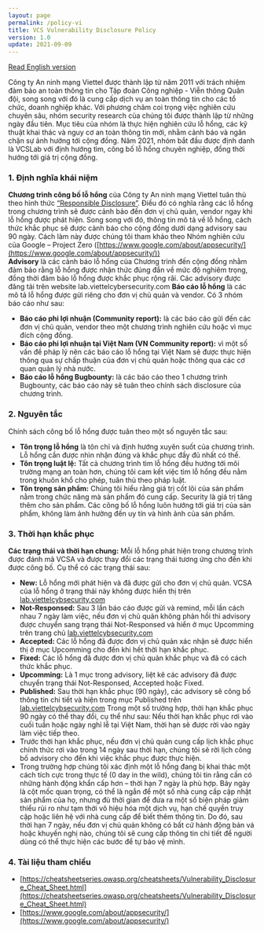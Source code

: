 ```yaml
---
layout: page
permalink: /policy-vi
title: VCS Vulnerability Disclosure Policy
version: 1.0
update: 2021-09-09
---
```

[Read English version](/policy)

Công ty An ninh mạng Viettel được thành lập từ năm 2011 với trách nhiệm đảm bảo an toàn thông tin cho Tập đoàn Công nghiệp - Viễn thông Quân đội, song song với đó là cung cấp dịch vụ an toàn thông tin cho các tổ chức, doanh nghiệp khác. Với phương châm coi trọng việc nghiên cứu chuyên sâu, nhóm security research của chúng tôi được thành lập từ những ngày đầu tiên. Mục tiêu của nhóm là thực hiện nghiên cứu lỗ hổng, các kỹ thuật khai thác và nguy cơ an toàn thông tin mới, nhằm cảnh báo và ngăn chặn sự ảnh hưởng tới cộng đồng. Năm 2021, nhóm bắt đầu được định danh là VCSLab với định hướng tìm, công bố lỗ hổng chuyên nghiệp, đồng thời hướng tới giá trị cộng đồng.

### 1.  Định nghĩa khái niệm
**Chương trình công bố lỗ hổng** của Công ty An ninh mạng Viettel tuân thủ theo hình thức [“Responsible Disclosure”](https://cheatsheetseries.owasp.org/cheatsheets/Vulnerability_Disclosure_Cheat_Sheet.html). Điều đó có nghĩa rằng các lỗ hổng trong chương trình sẽ được cảnh bảo đến đơn vị chủ quản, vendor ngay khi lỗ hổng được phát hiện. Song song với đó, thông tin mô tả về lỗ hổng, cách thức khắc phục sẽ được cảnh báo cho cộng đồng dưới dạng advisory sau 90 ngày. Cách làm này được chúng tôi tham khảo theo Nhóm nghiên cứu của Google – Project Zero ([https://www.google.com/about/appsecurity/](https://www.google.com/about/appsecurity/))  
**Advisory** là các cảnh báo lỗ hổng của Chương trình đến cộng đồng nhằm đảm bảo rằng lỗ hổng được nhận thức đúng đắn về mức độ nghiêm trọng, đồng thời đảm bảo lỗ hổng được khắc phục rộng rãi. Các advisory được đăng tải trên website lab.viettelcybersecurity.com 
**Báo cáo lỗ hổng** là các mô tả lỗ hổng được gửi riêng cho đơn vị chủ quản và vendor. Có 3 nhóm báo cáo như sau:
+ **Báo cáo phi lợi nhuận (Community report):** là các báo cáo gửi đến các đơn vị chủ quản, vendor theo một chương trình nghiên cứu hoặc vì mục đích cộng đồng.
+ **Báo cáo phi lợi nhuận tại Việt Nam (VN Community report):** vì một số vấn đề pháp lý nên các báo cáo lỗ hổng tại Việt Nam sẽ được thực hiện thông qua sự chấp thuận của đơn vị chủ quản hoặc thông qua các cơ quan quản lý nhà nước.
+ **Báo cáo lỗ hổng Bugbounty:** là các báo cáo theo 1 chương trình Bugbounty, các báo cáo này sẽ tuân theo chính sách disclosure của chương trình.

### 2.  Nguyên tắc
Chính sách công bố lỗ hổng được tuân theo một số nguyên tắc sau:
-   **Tôn trọng lỗ hổng** là tôn chỉ và định hướng xuyên suốt của chương trình. Lỗ hổng cần được nhìn nhận đúng và khắc phục đầy đủ nhất có thể.
-   **Tôn trọng luật lệ:** Tất cả chương trình tìm lỗ hổng đều hướng tới môi trường mạng an toàn hơn, chúng tôi cam kết việc tìm lỗ hổng đều nằm trong khuôn khổ cho phép, tuân thủ theo pháp luật.
-   **Tôn trọng sản phẩm:** Chúng tôi hiểu rằng giá trị cốt lõi của sản phẩm nằm trong chức năng mà sản phẩm đó cung cấp. Security là giá trị tăng thêm cho sản phẩm. Các công bố lỗ hổng luôn hướng tới giá trị của sản phẩm, không làm ảnh hưởng đến uy tín và hình ảnh của sản phẩm.

### 3.  Thời hạn khắc phục
**Các trạng thái và thời hạn chung:** Mỗi lỗ hổng phát hiện trong chương trình được đánh mã VCSA và được thay đổi các trạng thái tương ứng cho đến khi được công bố. Cụ thể có các trạng thái sau:
-   **New:** Lỗ hổng mới phát hiện và đã được gửi cho đơn vị chủ quản. VCSA của lỗ hổng ở trạng thái này không được hiển thị trên [lab.viettelcybsecurity.com](https://lab.viettelcybsecurity.com)
-   **Not-Responsed:** Sau 3 lần báo cáo được gửi và remind, mỗi lần cách nhau 7 ngày làm việc, nếu đơn vị chủ quản không phản hồi thì advisory được chuyển sang trạng thái Not-Responsed và hiển ở mục Upcomming trên trang chủ [lab.viettelcybsecurity.com](https://lab.viettelcybsecurity.com)
-   **Accepted:** Các lỗ hổng đã được đơn vị chủ quản xác nhận sẽ được hiển thị ở mục Upcomming cho đến khi hết thời hạn khắc phục.
-   **Fixed:** Các lỗ hổng đã được đơn vị chủ quản khắc phục và đã có cách thức khắc phục.
-   **Upcomming:** Là 1 mục trong advisory, liệt kê các advisory đã được chuyển trạng thái Not-Responsed, Accepted hoặc Fixed.
-   **Published:** Sau thời hạn khắc phục (90 ngày), các advisory sẽ công bố thông tin chi tiết và hiện trong mục Published trên [lab.viettelcybsecurity.com](https://lab.viettelcybsecurity.com)
Trong một số trường hợp, thời hạn khắc phục 90 ngày có thể thay đổi, cụ thể như sau:
Nếu thời hạn khắc phục rơi vào cuối tuần hoặc ngày nghỉ lễ tại Việt Nam, thời hạn sẽ được rời vào ngày làm việc tiếp theo.
-   Trước thời hạn khắc phục, nếu đơn vị chủ quản cung cấp lịch khắc phục chính thức rơi vào trong 14 ngày sau thời hạn, chúng tôi sẽ rời lịch công bố advisory cho đến khi việc khắc phục được thực hiện.
-   Trong trường hợp chúng tôi xác định một lỗ hổng đang bị khai thác một cách tích cực trong thực tế (0 day in the wild), chúng tôi tin rằng cần có những hành động khẩn cấp hơn – thời hạn 7 ngày là phù hợp. Bảy ngày là cột mốc quan trọng, có thể là ngắn để một số nhà cung cấp cập nhật sản phẩm của họ, nhưng đủ thời gian để đưa ra một số biện pháp giảm thiểu rủi ro như tạm thời vô hiệu hóa một dịch vụ, hạn chế quyền truy cập hoặc liên hệ với nhà cung cấp để biết thêm thông tin. Do đó, sau thời hạn 7 ngày, nếu đơn vị chủ quản không có bất cứ hành động bản vá hoặc khuyến nghị nào, chúng tôi sẽ cung cấp thông tin chi tiết để người dùng có thể thực hiện các bước để tự bảo vệ mình.

### 4.  Tài liệu tham chiếu
-   [https://cheatsheetseries.owasp.org/cheatsheets/Vulnerability_Disclosure_Cheat_Sheet.html](https://cheatsheetseries.owasp.org/cheatsheets/Vulnerability_Disclosure_Cheat_Sheet.html)
-   [https://www.google.com/about/appsecurity/](https://www.google.com/about/appsecurity/)
